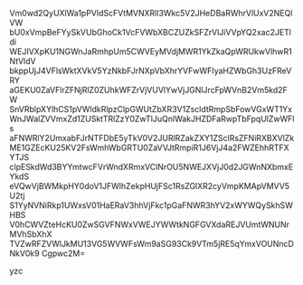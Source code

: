 Vm0wd2QyUXlWa1pPVldScFVtMVNXRll3Wkc5V2JHeDBaRWhrVlUxV2NEQlVW
bU0xVmpBeFYySkVUbGhoCk1VcFVWbXBCZUZkSFZrVlJiVVpYQ2xac2JETldi
WEJIVXpKU1NGWnJaRmhpUm5CWVEyMVdjMWR1YkZkaQpWRUkwVlhwR1NtVldV
bkppUjJ4VFlsWktXVkV5YzNkbFJrNXpVbXhrYVFwWFIyaHZWbGh3UzFReVRY
aGEKU0ZaVFlrZFNjRlZ0ZUhkWFZrVjVUVlYwVjJGNlJrcFpWVnB2Vm5kd2FW
SnVRblpXYlhCS1pVWldkRlpzClpGWUtZbXR3V1ZscldtRmpSbFowVGxWT1Yx
WnJWalZVVmxZd1ZUSktTRlZzY0ZwTlJuQnlWakJHZDFaRwpTbFpqUlZwWFls
aFNWRlY2UmxabFJrNTFDbE5yTkV0V2JURlRZakZXY1ZSclRsZFNiRXBXVlZk
ME1GZEcKU25KV2FsWmhWbGRTU0ZaVVJtRmpiR1J6VjJ4a2FWZEhhRTFXYTJS
clpESkdWd3BYYmtwcFVrWndXRmxVClNrOU5NWEJXVjJ0d2JGWnNXbmxEYkdS
eVQwVjBWMkpHY0doV1JFWlhZekpHUjFSc1RsZGlXR2cyVmpKMApVMVV5U2tj
S1YyNVNiRkp1UWxsV01HaERaV3hhVjFkc1pGaFNWR3hYV2xWYWQySkhSWHBS
V0hCWVZteHcKU0ZwSGVFNWxVWEJYWWtkNGFGVXdaREJVUmtWNUNrMVhSbXhX
TVZwRFZVWlJkMU13VG5WVWFsWm9aSG93Ck9VTm5jRE5qYmxVOUNncDNkV0k9
Cgpwc2M=

yzc
